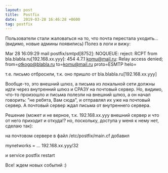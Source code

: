 ```yaml
---
layout: post
title:  Postfix
date:   2019-03-28 16:46:28 +0600
tag: postfix
---
```




Пользователи стали жаловаться на то, что почта перестала уходить... (видимо, новые админы появились)
Полез в логи и вижу:

Mar 28 16:09:29 mail postfix/smtpd[8752]: NOQUEUE: reject: RCPT from bla.blabla.ru[192.168.xx.yyy]: 454 4.7.1 <komu@mail.ru>: Relay access denied; from=<otkogo@blabla.ru> to=<komu@mail.ru> proto=ESMTP helo=<DIST2>

т.е. письмо отбросили, т.к. оно пришло от bla.blabla.ru[192.168.xx.yyy]


Вообще-то, это внешний шлюз, а письма из локальной сети должны идти через внутренний шлюз и 
СРАЗУ на почтовый сервер. Но, видимо, что-то произошло и письма полезли на внешний шлюз, а он начал
говорить: "не ребята, Вам сюда", и отправлял их уже на почтовый сервер. А почтовый сервер ждал письма от
внутреннего сервера.

Решение (может и не верное, т.к. 192.168.xx.yyy внешний сервер и что от него приходит и откуда!?
но, поскольку, доступа у меня к нему нет, сделаю так):

на почтовом сервере в файл /etc/postfix/main.cf
добавил

mynetworks = ... 192.168.xx.yyy/32

и
service postfix restart

Все!
ждем новых событий :)

